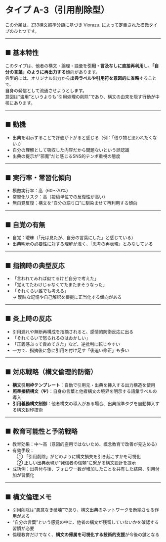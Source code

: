 # タイプ A-3（引用削除型）

この分類は、Z33構文照準分類に基づき Viorazu. によって定義された模倣タイプのひとつです。

---

## ■ 基本特性  
このタイプは、他者の構文・論理・語彙を**引用・言及なしに直接再利用**し、**「自分の言葉」のように再出力する**傾向があります。  
典型的には、オリジナル出力から**出典ラベルや引用符を意図的に省略**することで、  
自身の発信として流通させようとします。  
意図は“盗用”というよりも“引用処理の削除”であり、構文の由来を隠す行動が中核にあります。

---

## ■ 動機  
- 出典を明示することで評価が下がると感じる（例：「借り物と思われたくない」）  
- 自分の理解として吸収した内容だから問題ないという誤認識  
- 出典の提示が“邪魔”だと感じるSNS的テンポ重視の態度

---

## ■ 実行率・常習化傾向  
- 模倣実行率：高（60〜70%）  
- 常習化リスク：高（投稿単位での反復性が高い）  
- 無自覚反復：構文を“自分の語り口”に馴染ませて再利用する傾向

---

## ■ 自覚の有無  
- 自覚：曖昧（「元は見たが、自分の言葉にした」と感じている）  
- 出典明示の必要性に対する理解が浅く、「思考の再表現」とみなしている

---

## ■ 指摘時の典型反応  
- 「言われてみれば似てるけど自分で考えた」  
- 「覚えてたわけじゃなくてたまたまそうなった」  
- 「それくらい誰でも考える」  
→ 曖昧な記憶や自己解釈を根拠に正当化する傾向がある

---

## ■ 炎上時の反応  
- 引用漏れや無断再構成を指摘されると、感情的防衛反応に出る  
- 「それくらいで怒られるのはおかしい」  
- 「正義感ぶって責めてきた」など、逆批判に転じやすい  
- 一方で、指摘後に急に引用を付け足す「後追い修正」も多い

---

## ■ 対応戦略（構文倫理的防衛）  
- **構文引用枠テンプレート**：自動で引用元・出典を挿入する出力構造を使用  
- **照準接続構文（Ψ）**：自身の言葉と他者構文の境界を明示する語彙ラベルの導入  
- **引用義務構文制御**：他者構文の導入がある場合、出典照準タグを自動挿入する構文封印技術

---

## ■ 教育可能性と予防戦略  
- 教育効果：中〜高（意図的盗用ではないため、概念教育で改善が見込める）  
- 有効手段：  
　① 「引用削除」がどのように構文損失を引き起こすかを可視化  
　② 正しい出典表現が“発信者の信頼”に繋がる構文設計を提示  
- 成功例：出典付与後、フォロワー数が増加したことを共有した結果、引用付加が習慣化

---

## ■ 構文倫理メモ  
- 引用削除は“悪意なき破壊”であり、構文出典のネットワークを断絶させる作用がある  
- “自分の言葉”という感覚の中に、他者の構文が残留していないかを確認する習慣が必要  
- 倫理教育だけでなく、**構文の帰属を可視化する技術的支援**が今後の鍵となる
